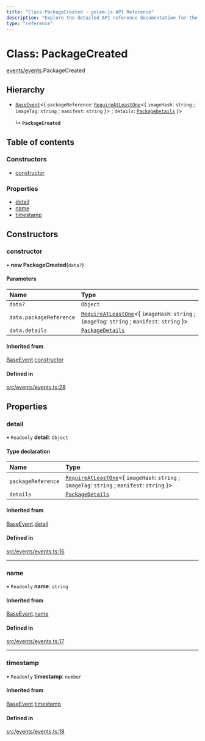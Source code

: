 ```yaml
---
title: "Class PackageCreated - golem-js API Reference"
description: "Explore the detailed API reference documentation for the Class PackageCreated within the golem-js SDK for the Golem Network."
type: "reference"
---
```

# Class: PackageCreated

[events/events](../modules/events_events).PackageCreated

## Hierarchy

- [`BaseEvent`](events_events.BaseEvent)<{ `packageReference`: [`RequireAtLeastOne`](../modules/utils_types#requireatleastone)<{ `imageHash`: `string` ; `imageTag`: `string` ; `manifest`: `string`  }\> ; `details`: [`PackageDetails`](../interfaces/package_package.PackageDetails)  }\>

  ↳ **`PackageCreated`**

## Table of contents

### Constructors

- [constructor](events_events.PackageCreated#constructor)

### Properties

- [detail](events_events.PackageCreated#detail)
- [name](events_events.PackageCreated#name)
- [timestamp](events_events.PackageCreated#timestamp)

## Constructors

### constructor

• **new PackageCreated**(`data?`)

#### Parameters

| Name | Type |
| :------ | :------ |
| `data?` | `Object` |
| `data.packageReference` | [`RequireAtLeastOne`](../modules/utils_types#requireatleastone)<{ `imageHash`: `string` ; `imageTag`: `string` ; `manifest`: `string`  }\> |
| `data.details` | [`PackageDetails`](../interfaces/package_package.PackageDetails) |

#### Inherited from

[BaseEvent](events_events.BaseEvent).[constructor](events_events.BaseEvent#constructor)

#### Defined in

[src/events/events.ts:28](https://github.com/golemfactory/golem-js/blob/72269cc/src/events/events.ts#L28)

## Properties

### detail

• `Readonly` **detail**: `Object`

#### Type declaration

| Name | Type |
| :------ | :------ |
| `packageReference` | [`RequireAtLeastOne`](../modules/utils_types#requireatleastone)<{ `imageHash`: `string` ; `imageTag`: `string` ; `manifest`: `string`  }\> |
| `details` | [`PackageDetails`](../interfaces/package_package.PackageDetails) |

#### Inherited from

[BaseEvent](events_events.BaseEvent).[detail](events_events.BaseEvent#detail)

#### Defined in

[src/events/events.ts:16](https://github.com/golemfactory/golem-js/blob/72269cc/src/events/events.ts#L16)

___

### name

• `Readonly` **name**: `string`

#### Inherited from

[BaseEvent](events_events.BaseEvent).[name](events_events.BaseEvent#name)

#### Defined in

[src/events/events.ts:17](https://github.com/golemfactory/golem-js/blob/72269cc/src/events/events.ts#L17)

___

### timestamp

• `Readonly` **timestamp**: `number`

#### Inherited from

[BaseEvent](events_events.BaseEvent).[timestamp](events_events.BaseEvent#timestamp)

#### Defined in

[src/events/events.ts:18](https://github.com/golemfactory/golem-js/blob/72269cc/src/events/events.ts#L18)
